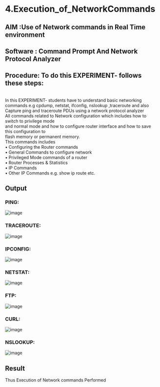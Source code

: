 # 4.Execution_of_NetworkCommands
## AIM :Use of Network commands in Real Time environment
## Software : Command Prompt And Network Protocol Analyzer
## Procedure: To do this EXPERIMENT- follows these steps:
<BR>
In this EXPERIMENT- students have to understand basic networking commands e.g cpdump, netstat, ifconfig, nslookup ,traceroute and also Capture ping and traceroute PDUs using a network protocol analyzer 
<BR>
All commands related to Network configuration which includes how to switch to privilege mode
<BR>
and normal mode and how to configure router interface and how to save this configuration to
<BR>
flash memory or permanent memory.
<BR>
This commands includes
<BR>
• Configuring the Router commands
<BR>
• General Commands to configure network
<BR>
• Privileged Mode commands of a router 
<BR>
• Router Processes & Statistics
<BR>
• IP Commands
<BR>
• Other IP Commands e.g. show ip route etc.
<BR>

## Output
### PING:
![image](https://github.com/Meenu2823/4.Execution_of_NetworkCommends/assets/139416219/971040ce-2503-4043-8ecc-9750f5a8cbd7)

### TRACEROUTE:
![image](https://github.com/Meenu2823/4.Execution_of_NetworkCommends/assets/139416219/b4fccd9b-f29d-4b23-bbf0-2d1d8a96a178)

### IPCONFIG:
![image](https://github.com/Meenu2823/4.Execution_of_NetworkCommends/assets/139416219/57119418-ef72-482d-8768-f77a0c844fdd)

### NETSTAT:
![image](https://github.com/Meenu2823/4.Execution_of_NetworkCommends/assets/139416219/5bb855a3-3878-45f5-a097-2b5a4d07b4d6)

### FTP:
![image](https://github.com/Meenu2823/4.Execution_of_NetworkCommends/assets/139416219/8ca53ca1-d152-4c69-85de-ad7dfedfc321)

### CURL:
![image](https://github.com/Meenu2823/4.Execution_of_NetworkCommends/assets/139416219/c5f71d53-94f5-440b-ba7b-8f50efbd1886)

### NSLOOKUP:
![image](https://github.com/Meenu2823/4.Execution_of_NetworkCommends/assets/139416219/d77cf072-6d88-4268-aa26-72d004180461)

## Result
Thus Execution of Network commands Performed 
